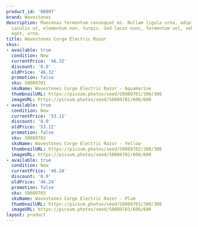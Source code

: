 ```yaml
---
product_id: '00897'
brand: Wavestones
description: Maecenas fermentum consequat mi. Nullam ligula urna, adipiscing nec,
  iaculis ut, elementum non, turpis. Sed lacus nunc, fermentum vel, vehicula in, imperdiet
  eget, urna.
title: Wavestones Corge Electric Razor
skus:
- available: true
  condition: New
  currentPrice: '46.32'
  discount: '0.0'
  oldPrice: '46.32'
  promotion: false
  sku: S0089701
  skuName: Wavestones Corge Electric Razor - Aquamarine
  thumbnailURL: https://picsum.photos/seed/S0089701/300/300
  imageURL: https://picsum.photos/seed/S0089701/600/600
- available: true
  condition: New
  currentPrice: '53.12'
  discount: '0.0'
  oldPrice: '53.12'
  promotion: false
  sku: S0089702
  skuName: Wavestones Corge Electric Razor - Yellow
  thumbnailURL: https://picsum.photos/seed/S0089702/300/300
  imageURL: https://picsum.photos/seed/S0089702/600/600
- available: true
  condition: New
  currentPrice: '46.24'
  discount: '0.0'
  oldPrice: '46.24'
  promotion: false
  sku: S0089703
  skuName: Wavestones Corge Electric Razor - Plum
  thumbnailURL: https://picsum.photos/seed/S0089703/300/300
  imageURL: https://picsum.photos/seed/S0089703/600/600
layout: product
---
```

